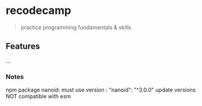# recodecamp

> practice programming fundamentals & skills

## Features

...

### Notes

npm package nanoid: must use version : "nanoid": "^3.0.0"
update versions NOT compatible with esm
